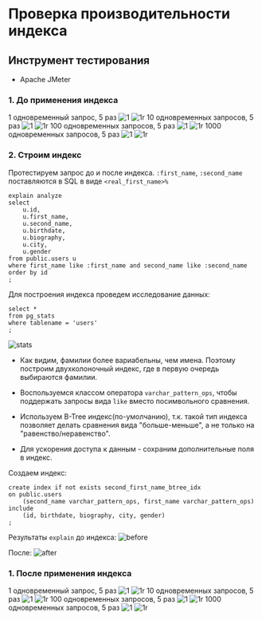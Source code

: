 # Проверка производительности индекса

## Инструмент тестирования
- Apache JMeter

### 1. До применения индекса
1 одновременный запрос, 5 раз
![1](./imgs/1.png)
![1r](./imgs/1r.png)
10 одновременных запросов, 5 раз
![1](./imgs/10.png)
![1r](./imgs/10r.png)
100 одновременных запросов, 5 раз
![1](./imgs/100.png)
![1r](./imgs/100r.png)
1000 одновременных запросов, 5 раз
![1](./imgs/1000.png)
![1r](./imgs/1000r.png)

### 2. Строим индекс
Протестируем запрос до и после индекса. `:first_name`, `:second_name` поставляются в SQL в виде `<real_first_name>%`
```postgresql
explain analyze
select
    u.id,
    u.first_name,
    u.second_name,
    u.birthdate,
    u.biography,
    u.city,
    u.gender
from public.users u
where first_name like :first_name and second_name like :second_name
order by id
;
```

Для построения индекса проведем исследование данных:
```postgresql
select *
from pg_stats
where tablename = 'users'
;
```
![stats](./imgs/stats.png)
- Как видим, фамилии более вариабельны, чем имена. Поэтому построим двухколоночный индекс, где в первую очередь выбираются фамилии.

- Воспользуемся классом оператора `varchar_pattern_ops`, чтобы поддержать запросы вида `like` вместо посимвольного сравнения.

- Используем B-Tree индекс(по-умолчанию), т.к. такой тип индекса позволяет делать сравнения вида "больше-меньше", а не только на "равенство/неравенство".

- Для ускорения доступа к данным - сохраним дополнительные поля в индекс.

Создаем индекс:
```postgresql
create index if not exists second_first_name_btree_idx
on public.users
    (second_name varchar_pattern_ops, first_name varchar_pattern_ops)
include
    (id, birthdate, biography, city, gender)
;
```

Результаты `explain` до индекса:
![before](./imgs/before_index.png)

После:
![after](./imgs/after_index.png)

### 1. После применения индекса
1 одновременный запрос, 5 раз
![1](./imgs/1i.png)
![1r](./imgs/1ir.png)
10 одновременных запросов, 5 раз
![1](./imgs/10i.png)
![1r](./imgs/10ir.png)
100 одновременных запросов, 5 раз
![1](./imgs/100i.png)
![1r](./imgs/100ir.png)
1000 одновременных запросов, 5 раз
![1](./imgs/1000i.png)
![1r](./imgs/1000ir.png)